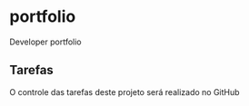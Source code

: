 # portfolio
 Developer portfolio

 ## Tarefas
 O controle das tarefas deste projeto será realizado no GitHub
